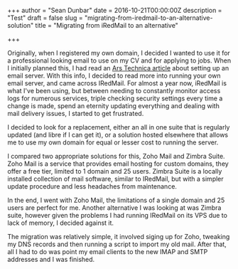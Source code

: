 +++
author = "Sean Dunbar"
date = 2016-10-21T00:00:00Z
description = "Test"
draft = false
slug = "migrating-from-iredmail-to-an-alternative-solution"
title = "Migrating from iRedMail to an alternative"

+++



Originally, when I registered my own domain, I decided I wanted to use it for a professional looking email to use on my CV and for applying to jobs. When I initially planned this, I had read an [Ars Technica article](http://arstechnica.com/information-technology/2014/02/how-to-run-your-own-e-mail-server-with-your-own-domain-part-1/) about setting up an email server. With this info, I decided to read more into running your own email server, and came across IRedMail. For almost a year now, iRedMail is what I've been using, but between needing to constantly monitor access logs for numerous services, triple checking security settings every time a change is made, spend an eternity updating everything and dealing with mail delivery issues, I started to get frustrated.


I decided to look for a replacement, either an all in one suite that is regularly updated (and libre if I can get it), or a solution hosted elsewhere that allows me to use my own domain for equal or lesser cost to running the server.


I compared two appropriate solutions for this, Zoho Mail and Zimbra Suite. Zoho Mail is a service that provides email hosting for custom domains, they offer a free tier, limited to 1 domain and 25 users. Zimbra Suite is a locally installed collection of mail software, similar to IRedMail, but with a simpler update procedure and less headaches from maintenance.


In the end, I went with Zoho Mail, the limitations of a single domain and 25 users are perfect for me. Another alternative I was looking at was Zimbra suite, however given the problems I had running IRedMail on its VPS due to lack of memory, I decided against it.

The migration was relatively simple, it involved siging up for Zoho, tweaking my DNS records and then running a script to import my old mail. After that, all I had to do was point my email clients to the new IMAP and SMTP addresses and I was finished.
